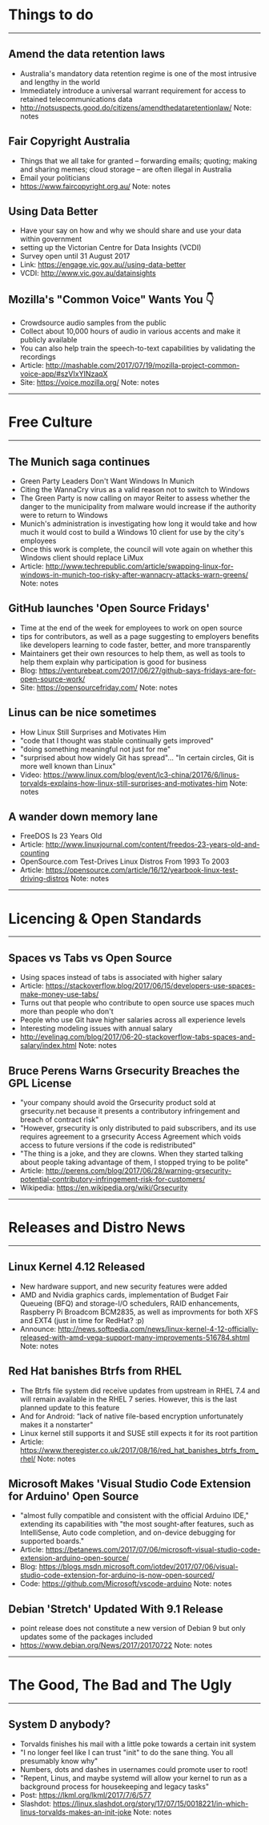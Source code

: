 # Things to do
<hr />

## Amend the data retention laws
- Australia's mandatory data retention regime is one of the most intrusive and lengthy in the world
- Immediately introduce a universal warrant requirement for access to retained telecommunications data
- http://notsuspects.good.do/citizens/amendthedataretentionlaw/
Note:
notes


## Fair Copyright Australia
- Things that we all take for granted – forwarding emails; quoting; making and sharing memes; cloud storage – are often illegal in Australia
- Email your politicians
- https://www.faircopyright.org.au/
Note:
notes


## Using Data Better
- Have your say on how and why we should share and use your data within government
- setting up the Victorian Centre for Data Insights (VCDI)
- Survey open until 31 August 2017
- Link: https://engage.vic.gov.au//using-data-better
- VCDI: http://www.vic.gov.au/datainsights


## Mozilla's "Common Voice" Wants You 👇
- Crowdsource audio samples from the public
- Collect about 10,000 hours of audio in various accents and make it publicly available
- You can also help train the speech-to-text capabilities by validating the recordings
- Article: http://mashable.com/2017/07/19/mozilla-project-common-voice-app/#szVIxYINzaqX
- Site: https://voice.mozilla.org/
Note:
notes

---

# Free Culture
<hr />

## The Munich saga continues
- Green Party Leaders Don't Want Windows In Munich
- Citing the WannaCry virus as a valid reason not to switch to Windows
- The Green Party is now calling on mayor Reiter to assess whether the danger to the municipality from malware would increase if the authority were to return to Windows
- Munich's administration is investigating how long it would take and how much it would cost to build a Windows 10 client for use by the city's employees
- Once this work is complete, the council will vote again on whether this Windows client should replace LiMux
- Article: http://www.techrepublic.com/article/swapping-linux-for-windows-in-munich-too-risky-after-wannacry-attacks-warn-greens/
Note:
notes


## GitHub launches 'Open Source Fridays'
- Time at the end of the week for employees to work on open source
- tips for contributors, as well as a page suggesting to employers benefits like developers learning to code faster, better, and more transparently
- Maintainers get their own resources to help them, as well as tools to help them explain why participation is good for business
- Blog: https://venturebeat.com/2017/06/27/github-says-fridays-are-for-open-source-work/
- Site: https://opensourcefriday.com/
Note:
notes


## Linus can be nice sometimes
- How Linux Still Surprises and Motivates Him
- "code that I thought was stable continually gets improved"
- "doing something meaningful not just for me"
- "surprised about how widely Git has spread"... "In certain circles, Git is more well known than Linux"
- Video: https://www.linux.com/blog/event/lc3-china/20176/6/linus-torvalds-explains-how-linux-still-surprises-and-motivates-him
Note:
notes


## A wander down memory lane
- FreeDOS Is 23 Years Old
- Article: http://www.linuxjournal.com/content/freedos-23-years-old-and-counting
- OpenSource.com Test-Drives Linux Distros From 1993 To 2003
- Article: https://opensource.com/article/16/12/yearbook-linux-test-driving-distros
Note:
notes

---

# Licencing & Open Standards
<hr />

## Spaces vs Tabs vs Open Source
- Using spaces instead of tabs is associated with higher salary
- Article: https://stackoverflow.blog/2017/06/15/developers-use-spaces-make-money-use-tabs/
- Turns out that people who contribute to open source use spaces much more than people who don't
- People who use Git have higher salaries across all experience levels
- Interesting modeling issues with annual salary
- http://evelinag.com/blog/2017/06-20-stackoverflow-tabs-spaces-and-salary/index.html
Note:
notes


## Bruce Perens Warns Grsecurity Breaches the GPL License
- "your company should avoid the Grsecurity product sold at grsecurity.net because it presents a contributory infringement and breach of contract risk"
- "However, grsecurity is only distributed to paid subscribers, and its use requires agreement to a grsecurity Access Agreement which voids access to future versions if the code is redistributed"
- "The thing is a joke, and they are clowns. When they started talking about people taking advantage of them, I stopped trying to be polite"
- Article: http://perens.com/blog/2017/06/28/warning-grsecurity-potential-contributory-infringement-risk-for-customers/
- Wikipedia: https://en.wikipedia.org/wiki/Grsecurity

---

# Releases and Distro News
<hr />

## Linux Kernel 4.12 Released
- New hardware support, and new security features were added
- AMD and Nvidia graphics cards, implementation of Budget Fair Queueing (BFQ) and storage-I/O schedulers, RAID enhancements, Raspberry Pi Broadcom BCM2835, as well as improvments for both XFS and EXT4 (just in time for RedHat? :p)
- Announce: http://news.softpedia.com/news/linux-kernel-4-12-officially-released-with-amd-vega-support-many-improvements-516784.shtml
Note:
notes


## Red Hat banishes Btrfs from RHEL
- The Btrfs file system did receive updates from upstream in RHEL 7.4 and will remain available in the RHEL 7 series. However, this is the last planned update to this feature
- And for Android: “lack of native file-based encryption unfortunately makes it a nonstarter"
- Linux kernel still supports it and SUSE still expects it for its root partition
- Article: https://www.theregister.co.uk/2017/08/16/red_hat_banishes_btrfs_from_rhel/
Note:
notes


## Microsoft Makes 'Visual Studio Code Extension for Arduino' Open Source
- "almost fully compatible and consistent with the official Arduino IDE," extending its capabilities with "the most sought-after features, such as IntelliSense, Auto code completion, and on-device debugging for supported boards." 
- Article: https://betanews.com/2017/07/06/microsoft-visual-studio-code-extension-arduino-open-source/
- Blog: https://blogs.msdn.microsoft.com/iotdev/2017/07/06/visual-studio-code-extension-for-arduino-is-now-open-sourced/
- Code: https://github.com/Microsoft/vscode-arduino
Note:
notes


## Debian 'Stretch' Updated With 9.1 Release
- point release does not constitute a new version of Debian 9 but only updates some of the packages included
- https://www.debian.org/News/2017/20170722
Note:
notes

---

# The Good, The Bad and The Ugly
<hr />

## System D anybody?
- Torvalds finishes his mail with a little poke towards a certain init system
- "I no longer feel like I can trust "init" to do the sane thing. You all presumably know why"
- Numbers, dots and dashes in usernames could promote user to root!
- "Repent, Linus, and maybe systemd will allow your kernel to run as a background process for housekeeping and legacy tasks"
- Post: https://lkml.org/lkml/2017/7/6/577
- Slashdot: https://linux.slashdot.org/story/17/07/15/0018221/in-which-linus-torvalds-makes-an-init-joke
Note:
notes

